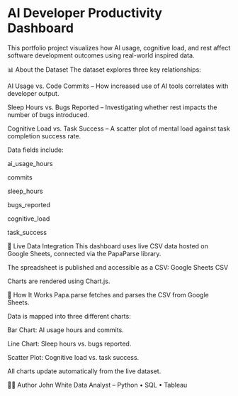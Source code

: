# AI Developer Productivity Dashboard
This portfolio project visualizes how AI usage, cognitive load, and rest affect software development outcomes using real-world inspired data.

📊 About the Dataset
The dataset explores three key relationships:

AI Usage vs. Code Commits – How increased use of AI tools correlates with developer output.

Sleep Hours vs. Bugs Reported – Investigating whether rest impacts the number of bugs introduced.

Cognitive Load vs. Task Success – A scatter plot of mental load against task completion success rate.

Data fields include:

ai_usage_hours

commits

sleep_hours

bugs_reported

cognitive_load

task_success

🔗 Live Data Integration
This dashboard uses live CSV data hosted on Google Sheets, connected via the PapaParse library.

The spreadsheet is published and accessible as a CSV:
Google Sheets CSV

Charts are rendered using Chart.js.

🚀 How It Works
Papa.parse fetches and parses the CSV from Google Sheets.

Data is mapped into three different charts:

Bar Chart: AI usage hours and commits.

Line Chart: Sleep hours vs. bugs reported.

Scatter Plot: Cognitive load vs. task success.

All charts update automatically from the live dataset.

👨‍💻 Author
John White
Data Analyst – Python • SQL • Tableau
